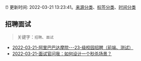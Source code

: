 :alarm_clock: 更新时间: 2022-03-21 13:23:41。[来源分类](../README.md)、[标签分类](../TAGS.md)、[时间分类](../TIMELINE.md)

## 招聘面试


> 关键字：`招聘`、`面试`



- [2022-03-21-阿里巴巴达摩院---23-级校园招聘（前端、测试）](https://www.v2ex.com/t/841937) 
- [2022-03-21-面试官问我：如何设计一个秒杀场景？](https://toutiao.io/k/500rxou) 